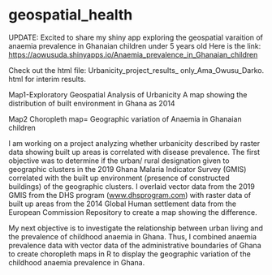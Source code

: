 # geospatial_health
UPDATE:
Excited to share my shiny app exploring the geospatial varaition of anaemia prevalence in Ghanaian children under 5 years old
Here is the link: https://aowusuda.shinyapps.io/Anaemia_prevalence_in_Ghanaian_children

Check out the html file: Urbanicity_project_results_ only_Ama_Owusu_Darko. html for interim results.

Map1-Exploratory Geospatial Analysis of Urbanicity
A map showing the distribution of built environment in Ghana as 2014

Map2
Choropleth map= Geographic variation of Anaemia in Ghanaian children

I am working on a project analyzing whether urbanicity described by raster data showing built up areas is correlated with disease prevalence. The first objective was to determine if the urban/ rural designation given to geographic clusters in the 2019 Ghana Malaria Indicator Survey (GMIS) correlated with the built up environment (presence of constructed buildings) of the geographic clusters.
I overlaid vector data from the 2019 GMIS from the DHS program (www.dhsprogram.com) with raster data of built up areas from the 2014 Global Human settlement data from the European Commission Repository to create a map showing the difference.

My next objective is to investigate the relationship between urban living and the prevalence of childhood anaemia in Ghana. Thus, I combined anaemia prevalence data with vector data of the administrative boundaries of Ghana to create choropleth maps in R to display the geographic variation of the childhood anaemia prevalence in Ghana.
